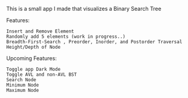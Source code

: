 This is a small app I made that visualizes a Binary Search Tree

Features:
    
    Insert and Remove Element
    Randomly add 5 elements (work in progress..)
    Breadth-First-Search , Preorder, Inorder, and Postorder Traversal
    Height/Depth of Node

Upcoming Features:
  
    Toggle app Dark Mode
    Toggle AVL and non-AVL BST
    Search Node
    Minimum Node
    Maximum Node
  
  
